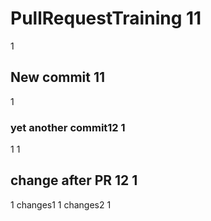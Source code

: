# PullRequestTraining 11
1
## New commit 11
1
### yet another commit12  1
1
1
## change after PR 12 1
1
changes1
1
changes2
1
